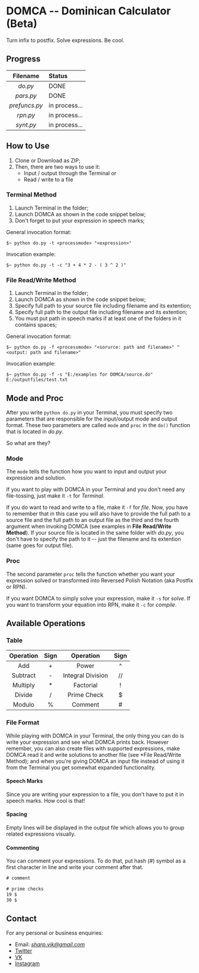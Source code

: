 # DOMCA -- Dominican Calculator (Beta)

Turn infix to postfix. Solve expressions. Be cool.

## Progress

| Filename          | Status           |
|:-----------------:|:-----------------|
| *do.py*           | DONE             |
| *pars.py*         | DONE             |
| *prefuncs.py*     | in process...    |
| *rpn.py*          | in process...    |
| *synt.py*         | in process...    |

## How to Use

1. Clone or Download as ZIP;
2. Then, there are two ways to use it:
    + Input / output through the Terminal or
    + Read / write to a file

### Terminal Method

1. Launch Terminal in the folder;
2. Launch DOMCA as shown in the code snippet below;
3. Don't forget to put your expression in speech marks;

General invocation format:

```terminal
$~ python do.py -t <processmode> "<expression>"
```

Invocation example:

```terminal
$~ python do.py -t -c "3 + 4 * 2 - ( 3 ^ 2 )"
```

### File Read/Write Method

1. Launch Terminal in the folder;
2. Launch DOMCA as shown in the code snippet below;
3. Specify full path to your source file including filename and its extention;
4. Specify full path to the output file including filename and its extention;
5. You must put path in speech marks if at least one of the folders in it contains spaces;

General invocation format:

```terminal
$~ python do.py -f <processmode> "<sorurce: path and filename>" "<output: path and filename>"
```

Invocation example:

```terminal
$~ python do.py -f -s "E:/examples for DOMCA/source.do" E:/outputfiles/test.txt
```

## Mode and Proc

After you write `python do.py` in your Terminal, you must specify two parameters that are responsible for the input/output mode and output format. These two parameters are called `mode` and `proc` in the `do()` function that is located in *do.py*.

So what are they?

### Mode

The `mode` tells the function how you want to input and output your expression and solution.

If you want to play with DOMCA in your Terminal and you don't need any file-tossing, just make it `-t` for *Terminal*.

If you do want to read and write to a file, make it `-f` for *file*. Now, you have to remember that in this case you will also have to provide the full path to a source file and the full path to an output file as the third and the fourth argument when invoking DOMCA (see examples in **File Read/Write Method**). If your source file is located in the same folder with *do.py*, you don't have to specify the path to it -- just the filename and its extention (same goes for output file).

### Proc

The second parameter `proc` tells the function whether you want your expression solved or transformed into Reversed Polish Notation (aka Postfix or RPN).

If you want DOMCA to simply solve your expression, make it `-s` for *solve*. If you want to transform your equation into RPN, make it `-c` for *compile*.

## Available Operations

### Table

| Operation         |  Sign  | Operation         |  Sign  |
|:-----------------:|:------:|:-----------------:|:------:|
| Add               |  +     | Power             | ^      |
| Subtract          |  -     | Integral Division | //     |
| Multiply          |  *     | Factorial         | !      |
| Divide            |  /     | Prime Check       | $      |
| Modulo            |  %     | Comment           | #      |

### File Format

While playing with DOMCA in your Terminal, the only thing you can do is write your expression and see what DOMCA prints back. However remember, you can also create files with supported expressions, make DOMCA read it and write solutions to another file (see *File Read/Write Method); and when you're giving DOMCA an input file instead of using it from the Terminal you get somewhat expanded functionality.

#### Speech Marks

Since you are writing your expression to a file, you don't have to put it in speech marks. How cool is that!

#### Spacing

Empty lines will be displayed in the output file which allows you to group related expressions visually.

#### Commenting

You can comment your expressions. To do that, put hash (#) symbol as a first character in line and write your comment after that.

```txt
# comment

# prime checks
19 $
30 $
```

## Contact

For any personal or business enquiries:

+ Email: *sharp.vik@gmail.com*
+ [Twitter](https://twitter.com/sharp_vik)
+ [VK](https://vk.com/perigrinus)
+ [Instagram](https://www.instagram.com/viktooooor)